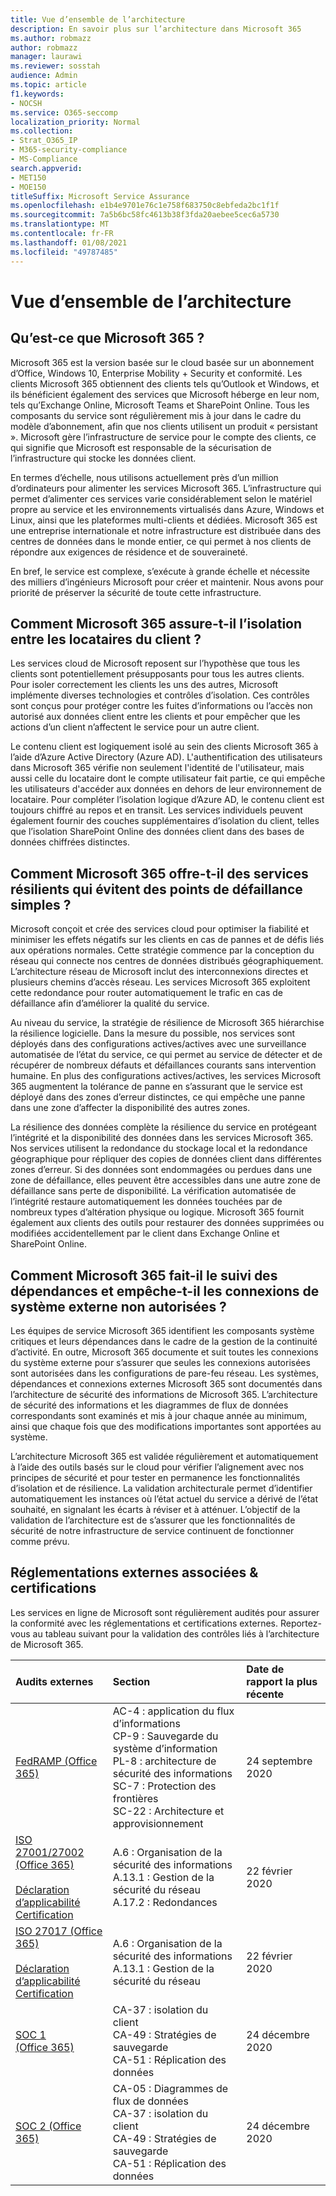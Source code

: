 ```yaml
---
title: Vue d’ensemble de l’architecture
description: En savoir plus sur l’architecture dans Microsoft 365
ms.author: robmazz
author: robmazz
manager: laurawi
ms.reviewer: sosstah
audience: Admin
ms.topic: article
f1.keywords:
- NOCSH
ms.service: O365-seccomp
localization_priority: Normal
ms.collection:
- Strat_O365_IP
- M365-security-compliance
- MS-Compliance
search.appverid:
- MET150
- MOE150
titleSuffix: Microsoft Service Assurance
ms.openlocfilehash: e1b4e9701e76c1e758f683750c8ebfeda2bc1f1f
ms.sourcegitcommit: 7a5b6bc58fc4613b38f3fda20aebee5cec6a5730
ms.translationtype: MT
ms.contentlocale: fr-FR
ms.lasthandoff: 01/08/2021
ms.locfileid: "49787485"
---
```

# <a name="architecture-overview"></a>Vue d’ensemble de l’architecture

## <a name="what-is-microsoft-365"></a>Qu’est-ce que Microsoft 365 ?

Microsoft 365 est la version basée sur le cloud basée sur un abonnement d’Office, Windows 10, Enterprise Mobility + Security et conformité. Les clients Microsoft 365 obtiennent des clients tels qu’Outlook et Windows, et ils bénéficient également des services que Microsoft héberge en leur nom, tels qu’Exchange Online, Microsoft Teams et SharePoint Online. Tous les composants du service sont régulièrement mis à jour dans le cadre du modèle d’abonnement, afin que nos clients utilisent un produit « persistant ». Microsoft gère l’infrastructure de service pour le compte des clients, ce qui signifie que Microsoft est responsable de la sécurisation de l’infrastructure qui stocke les données client.

En termes d’échelle, nous utilisons actuellement près d’un million d’ordinateurs pour alimenter les services Microsoft 365. L’infrastructure qui permet d’alimenter ces services varie considérablement selon le matériel propre au service et les environnements virtualisés dans Azure, Windows et Linux, ainsi que les plateformes multi-clients et dédiées. Microsoft 365 est une entreprise internationale et notre infrastructure est distribuée dans des centres de données dans le monde entier, ce qui permet à nos clients de répondre aux exigences de résidence et de souveraineté.

En bref, le service est complexe, s’exécute à grande échelle et nécessite des milliers d’ingénieurs Microsoft pour créer et maintenir. Nous avons pour priorité de préserver la sécurité de toute cette infrastructure.

## <a name="how-does-microsoft-365-ensure-isolation-between-customer-tenants"></a>Comment Microsoft 365 assure-t-il l’isolation entre les locataires du client ?

Les services cloud de Microsoft reposent sur l’hypothèse que tous les clients sont potentiellement présupposants pour tous les autres clients. Pour isoler correctement les clients les uns des autres, Microsoft implémente diverses technologies et contrôles d’isolation. Ces contrôles sont conçus pour protéger contre les fuites d’informations ou l’accès non autorisé aux données client entre les clients et pour empêcher que les actions d’un client n’affectent le service pour un autre client.

Le contenu client est logiquement isolé au sein des clients Microsoft 365 à l’aide d’Azure Active Directory (Azure AD). L'authentification des utilisateurs dans Microsoft 365 vérifie non seulement l'identité de l'utilisateur, mais aussi celle du locataire dont le compte utilisateur fait partie, ce qui empêche les utilisateurs d'accéder aux données en dehors de leur environnement de locataire. Pour compléter l’isolation logique d’Azure AD, le contenu client est toujours chiffré au repos et en transit. Les services individuels peuvent également fournir des couches supplémentaires d’isolation du client, telles que l’isolation SharePoint Online des données client dans des bases de données chiffrées distinctes.

## <a name="how-does-microsoft-365-engineer-resilient-services-that-avoid-single-points-of-failure"></a>Comment Microsoft 365 offre-t-il des services résilients qui évitent des points de défaillance simples ?

Microsoft conçoit et crée des services cloud pour optimiser la fiabilité et minimiser les effets négatifs sur les clients en cas de pannes et de défis liés aux opérations normales. Cette stratégie commence par la conception du réseau qui connecte nos centres de données distribués géographiquement. L’architecture réseau de Microsoft inclut des interconnexions directes et plusieurs chemins d’accès réseau. Les services Microsoft 365 exploitent cette redondance pour router automatiquement le trafic en cas de défaillance afin d’améliorer la qualité du service.

Au niveau du service, la stratégie de résilience de Microsoft 365 hiérarchise la résilience logicielle. Dans la mesure du possible, nos services sont déployés dans des configurations actives/actives avec une surveillance automatisée de l’état du service, ce qui permet au service de détecter et de récupérer de nombreux défauts et défaillances courants sans intervention humaine. En plus des configurations actives/actives, les services Microsoft 365 augmentent la tolérance de panne en s’assurant que le service est déployé dans des zones d’erreur distinctes, ce qui empêche une panne dans une zone d’affecter la disponibilité des autres zones.

La résilience des données complète la résilience du service en protégeant l’intégrité et la disponibilité des données dans les services Microsoft 365. Nos services utilisent la redondance du stockage local et la redondance géographique pour répliquer des copies de données client dans différentes zones d’erreur. Si des données sont endommagées ou perdues dans une zone de défaillance, elles peuvent être accessibles dans une autre zone de défaillance sans perte de disponibilité. La vérification automatisée de l’intégrité restaure automatiquement les données touchées par de nombreux types d’altération physique ou logique. Microsoft 365 fournit également aux clients des outils pour restaurer des données supprimées ou modifiées accidentellement par le client dans Exchange Online et SharePoint Online.

## <a name="how-does-microsoft-365-track-dependencies-and-prevent-unauthorized-external-system-connections"></a>Comment Microsoft 365 fait-il le suivi des dépendances et empêche-t-il les connexions de système externe non autorisées ?

Les équipes de service Microsoft 365 identifient les composants système critiques et leurs dépendances dans le cadre de la gestion de la continuité d’activité. En outre, Microsoft 365 documente et suit toutes les connexions du système externe pour s’assurer que seules les connexions autorisées sont autorisées dans les configurations de pare-feu réseau. Les systèmes, dépendances et connexions externes Microsoft 365 sont documentés dans l’architecture de sécurité des informations de Microsoft 365. L’architecture de sécurité des informations et les diagrammes de flux de données correspondants sont examinés et mis à jour chaque année au minimum, ainsi que chaque fois que des modifications importantes sont apportées au système.

L’architecture Microsoft 365 est validée régulièrement et automatiquement à l’aide des outils basés sur le cloud pour vérifier l’alignement avec nos principes de sécurité et pour tester en permanence les fonctionnalités d’isolation et de résilience. La validation architecturale permet d’identifier automatiquement les instances où l’état actuel du service a dérivé de l’état souhaité, en signalant les écarts à réviser et à atténuer. L’objectif de la validation de l’architecture est de s’assurer que les fonctionnalités de sécurité de notre infrastructure de service continuent de fonctionner comme prévu.

## <a name="related-external-regulations--certifications"></a>Réglementations externes associées & certifications

Les services en ligne de Microsoft sont régulièrement audités pour assurer la conformité avec les réglementations et certifications externes. Reportez-vous au tableau suivant pour la validation des contrôles liés à l’architecture de Microsoft 365.

| **Audits externes** | **Section** | **Date de rapport la plus récente** |
|:--------------------|:------------|:-----------------------|
| [FedRAMP (Office 365)](https://compliance.microsoft.com/compliancemanager) | AC-4 : application du flux d’informations <br> CP-9 : Sauvegarde du système d’information <br> PL-8 : architecture de sécurité des informations <br> SC-7 : Protection des frontières <br> SC-22 : Architecture et approvisionnement | 24 septembre 2020 |
| [ISO 27001/27002 (Office 365)](https://servicetrust.microsoft.com/ViewPage/MSComplianceGuideV3?command=Download&downloadType=Document&downloadId=d7864d4f-e053-4cc4-a964-fa526d07c3be&tab=7027ead0-3d6b-11e9-b9e1-290b1eb4cdeb&docTab=7027ead0-3d6b-11e9-b9e1-290b1eb4cdeb_ISO_Reports) <br><br> [Déclaration d’applicabilité](https://servicetrust.microsoft.com/ViewPage/MSComplianceGuide?command=Download&downloadType=Document&downloadId=8ee1e46b-2ada-4e7b-bb7d-4c55a8cb6fcd&docTab=4ce99610-c9c0-11e7-8c2c-f908a777fa4d_ISO_Reports) <br> [Certification](https://servicetrust.microsoft.com/ViewPage/MSComplianceGuideV3?command=Download&downloadType=Document&downloadId=1e84a14a-2468-45ac-9412-5e53250d57ec&tab=7027ead0-3d6b-11e9-b9e1-290b1eb4cdeb&docTab=7027ead0-3d6b-11e9-b9e1-290b1eb4cdeb_ISO_Reports) | A.6 : Organisation de la sécurité des informations <br> A.13.1 : Gestion de la sécurité du réseau <br> A.17.2 : Redondances | 22 février 2020 |
| [ISO 27017 (Office 365)](https://servicetrust.microsoft.com/ViewPage/MSComplianceGuideV3?command=Download&downloadType=Document&downloadId=d7864d4f-e053-4cc4-a964-fa526d07c3be&tab=7027ead0-3d6b-11e9-b9e1-290b1eb4cdeb&docTab=7027ead0-3d6b-11e9-b9e1-290b1eb4cdeb_ISO_Reports) <br><br> [Déclaration d’applicabilité](https://servicetrust.microsoft.com/ViewPage/MSComplianceGuide?command=Download&downloadType=Document&downloadId=8ee1e46b-2ada-4e7b-bb7d-4c55a8cb6fcd&docTab=4ce99610-c9c0-11e7-8c2c-f908a777fa4d_ISO_Reports) <br> [Certification](https://servicetrust.microsoft.com/ViewPage/MSComplianceGuideV3?command=Download&downloadType=Document&downloadId=70de0999-5451-43a3-9ef4-761e8fbfb1a3&tab=7027ead0-3d6b-11e9-b9e1-290b1eb4cdeb&docTab=7027ead0-3d6b-11e9-b9e1-290b1eb4cdeb_ISO_Reports) | A.6 : Organisation de la sécurité des informations <br> A.13.1 : Gestion de la sécurité du réseau | 22 février 2020 |
| [SOC 1 (Office 365)](https://servicetrust.microsoft.com/ViewPage/MSComplianceGuideV3?command=Download&downloadType=Document&downloadId=90df3f9c-3aaf-4dbf-99d0-ca9f2991721b&tab=7027ead0-3d6b-11e9-b9e1-290b1eb4cdeb&docTab=7027ead0-3d6b-11e9-b9e1-290b1eb4cdeb_SOC_%2F_SSAE_16_Reports) | CA-37 : isolation du client <br> CA-49 : Stratégies de sauvegarde <br> CA-51 : Réplication des données | 24 décembre 2020 |
| [SOC 2 (Office 365)](https://servicetrust.microsoft.com/ViewPage/MSComplianceGuideV3?command=Download&downloadType=Document&downloadId=a73c1738-7892-42b7-acd3-87b6371c53f6&tab=7027ead0-3d6b-11e9-b9e1-290b1eb4cdeb&docTab=7027ead0-3d6b-11e9-b9e1-290b1eb4cdeb_SOC_%2F_SSAE_16_Reports) | CA-05 : Diagrammes de flux de données <br> CA-37 : isolation du client <br> CA-49 : Stratégies de sauvegarde <br> CA-51 : Réplication des données | 24 décembre 2020 |
